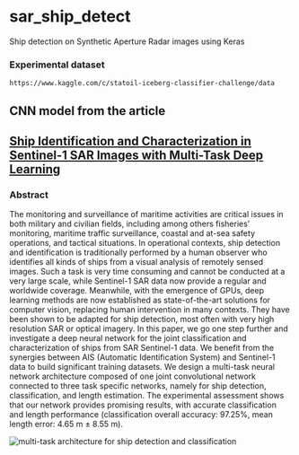 # sar_ship_detect

Ship detection on Synthetic Aperture Radar images using Keras

### Experimental dataset

`https://www.kaggle.com/c/statoil-iceberg-classifier-challenge/data` 


## CNN model from the article


## [Ship Identification and Characterization in Sentinel-1 SAR Images with Multi-Task Deep Learning](https://doi.org/10.3390/rs11242997)


### Abstract

The monitoring and surveillance of maritime activities are critical issues in both military and civilian 
fields, including among others fisheries’ monitoring, maritime traffic surveillance, coastal and at-sea 
safety operations, and tactical situations. In operational contexts, ship detection and identification 
is traditionally performed by a human observer who identifies all kinds of ships from a visual analysis 
of remotely sensed images. Such a task is very time consuming and cannot be conducted at a very large scale, 
while Sentinel-1 SAR data now provide a regular and worldwide coverage. Meanwhile, with the emergence of GPUs, 
deep learning methods are now established as state-of-the-art solutions for computer vision, replacing human 
intervention in many contexts. They have been shown to be adapted for ship detection, most often with very 
high resolution SAR or optical imagery. In this paper, we go one step further and investigate a deep neural 
network for the joint classification and characterization of ships from SAR Sentinel-1 data. We benefit from 
the synergies between AIS (Automatic Identification System) and Sentinel-1 data to build significant training 
datasets. We design a multi-task neural network architecture composed of one joint convolutional network 
connected to three task specific networks, namely for ship detection, classification, and length estimation. 
The experimental assessment shows that our network provides promising results, with accurate classification 
and length performance (classification overall accuracy: 97.25%, mean length error: 4.65 m ± 8.55 m).

![multi-task architecture for ship detection and classification](images/cnn_architecture1.png)

